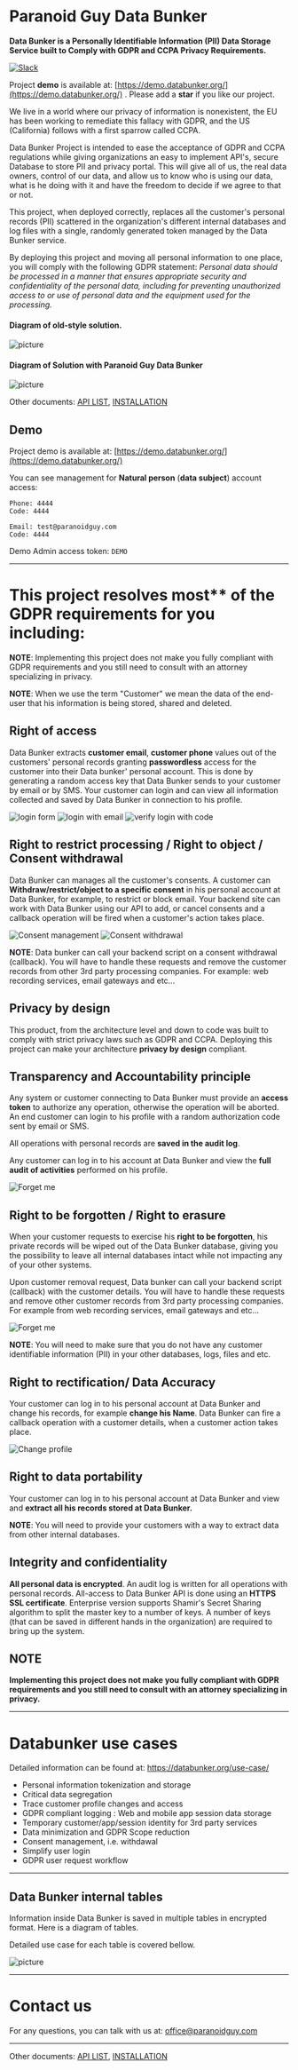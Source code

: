# Paranoid Guy Data Bunker

**Data Bunker is a Personally Identifiable Information (PII) Data Storage Service built to Comply with GDPR and CCPA Privacy Requirements.**

[![Slack](https://img.shields.io/badge/slack-join%20chat%20%E2%86%92-e01563.svg)](https://join.slack.com/t/paranoidguy/shared_invite/enQtODc2OTE1NjYyODM1LTI0MmM2ZmYwZDI0MzExMjJmOGQyMTY4Y2UzOTQ0ZDIwOTZjMmRkZDZkY2I3MzE1OWE3ZWVmNTY4MjIwMzNhZTQ)

Project **demo** is available at: [https://demo.databunker.org/](https://demo.databunker.org/) . Please add a **star** if you like our project.

We live in a world where our privacy of information is nonexistent, the EU has been working to remediate this fallacy with GDPR, and the US (California) follows with a first sparrow called CCPA.

Data Bunker Project is intended to ease the acceptance of GDPR and CCPA regulations while giving organizations an easy to implement API's, secure Database to store PII and privacy portal. This will give all of us, the real data owners, control of our data, and allow us to know who is using our data, what is he doing with it and have the freedom to decide if we agree to that or not.

This project, when deployed correctly, replaces all the customer's personal records (PII) scattered in the organization's different
internal databases and log files with a single, randomly generated token managed by the Data Bunker service.

By deploying this project and moving all personal information to one place, you will comply with the following
GDPR statement: *Personal data should be processed in a manner that ensures appropriate security and 
confidentiality of the  personal data, including for preventing unauthorized access to or use of personal
data and the equipment used for the processing.*

#### Diagram of old-style solution.

![picture](images/old-style-solution.png)

#### Diagram of Solution with Paranoid Guy Data Bunker
![picture](images/new-style-solution.png)

Other documents: [API LIST](API.md), [INSTALLATION](INSTALLATION.md)

## Demo

Project demo is available at: [https://demo.databunker.org/](https://demo.databunker.org/)

You can see management for **Natural person** (**data subject**) account access:

```
Phone: 4444
Code: 4444
```

```
Email: test@paranoidguy.com
Code: 4444
```

Demo Admin access token: ```DEMO```

---

# This project resolves most** of the GDPR requirements for you including:

**NOTE**: Implementing this project does not make you fully compliant with GDPR requirements and you still
need to consult with an attorney specializing in privacy.

**NOTE**: When we use the term "Customer" we mean the data of the end-user that his information is being stored, shared and deleted.

## Right of access

Data Bunker extracts **customer email**, **customer phone** values out of the customers' personal records granting
**passwordless** access for the customer into their Data bunker' personal account.
This is done by generating a random access key that Data Bunker sends to your customer by email or by SMS.
Your customer can login and can view all information collected and saved by Data Bunker in connection to his profile.

<p float="middle">
  <img align="top" style="vertical-align: top;" src="images/ui-login-form.png" alt="login form" />
  <img align="top" style="vertical-align: top;" src="images/ui-login-email.png" alt="login with email" /> 
  <img align="top" style="vertical-align: top;" src="images/ui-login-code.png"  alt="verify login with code" />
</p>

## Right to restrict processing / Right to object / Consent withdrawal

Data Bunker can manages all the customer's consents. A customer can **Withdraw/restrict/object to a specific consent** in his personal account at Data Bunker, for example, to restrict or block email. Your backend site can work with Data Bunker using our API to add, or cancel
consents and a callback operation will be fired when a customer's action takes place.

![Consent management](images/ui-consent-management.png)
![Consent withdrawal](images/ui-consent-withdrawal.png)

**NOTE**: Data bunker can call your backend script on a consent withdrawal (callback). You will have to handle these requests and remove
the customer records from other 3rd party processing companies. For example: web recording services, email gateways and etc...

## Privacy by design

This product, from the architecture level and down to code was built to comply with strict privacy laws such as GDPR and CCPA. Deploying this project can make your architecture **privacy by design** compliant.

## Transparency and Accountability principle

Any system or customer connecting to Data Bunker must provide an **access token** to authorize any operation, otherwise the operation will be aborted. An end customer can login to his profile with a random authorization code sent by email or SMS.

All operations with personal records are **saved in the audit log**.

Any customer can log in to his account at Data Bunker and view the **full audit of activities** performed on his profile.

![Forget me](images/ui-audit-log.png)

## Right to be forgotten / Right to erasure

When your customer requests to exercise his **right to be forgotten**, his private records will be wiped out of the Data Bunker database, giving you the possibility to leave all internal databases intact while not impacting any of your other systems.

Upon customer removal request, Data bunker can call your backend script (callback) with the customer details. You will have to handle these requests and remove other customer records from 3rd party processing companies. For example from web recording services, email gateways and etc...

![Forget me](images/ui-forget-me.png)

**NOTE**: You will need to make sure that you do not have any customer identifiable information (PII) in your other databases,
logs, files and etc.

## Right to rectification/ Data Accuracy

Your customer can log in to his personal account at Data Bunker and change his records, for example **change his Name**.
Data Bunker can fire a callback operation with a customer details, when a customer action takes place.

![Change profile](images/ui-profile-edit-and-save.png)


## Right to data portability

Your customer can log in to his personal account at Data Bunker and view and **extract all his records stored at Data Bunker.**

**NOTE**: You will need to provide your customers with a way to extract data from other internal databases.


## Integrity and confidentiality

**All personal data is encrypted**. An audit log is written for all operations with personal records.
All-access to Data Bunker API is done using an **HTTPS SSL certificate**. Enterprise version supports Shamir's Secret Sharing
algorithm to split the master key to a number of keys. A number of keys (that can be saved in different hands in the
organization) are required to bring up the system.


## NOTE

**Implementing this project does not make you fully compliant with GDPR requirements and you still need to
consult with an attorney specializing in privacy.**

---

# Databunker use cases

Detailed information can be found at: https://databunker.org/use-case/

* Personal information tokenization and storage
* Critical data segregation
* Trace customer profile changes and access
* GDPR compliant logging : Web and mobile app session data storage
* Temporary customer/app/session identity for 3rd party services
* Data minimization and GDPR Scope reduction
* Consent management, i.e. withdawal
* Simplify user login
* GDPR user request workflow

---

 
## Data Bunker internal tables

Information inside Data Bunker is saved in multiple tables in encrypted format. Here is a diagram of tables.

Detailed use case for each table is covered bellow.


![picture](images/data-bunker-tables.png)

---

# Contact us

For any questions, you can talk with us at: office@paranoidguy.com

---

Other documents: [API LIST](https://documenter.getpostman.com/view/11310294/Szmcbz32), [INSTALLATION](https://databunker.org/doc/install/)
